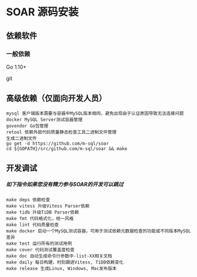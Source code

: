 # SOAR 源码安装
## 依赖软件
### 一般依赖
Go 1.10+

git
## 高级依赖（仅面向开发人员）
```
mysql 客户端版本需要与容器中MySQL版本相同，避免出现由于认证原因导致无法连接问题
docker MySQL Server测试容器管理
govendor Go包管理
retool 依赖外部代码质量静态检查工具二进制文件管理
生成二进制文件
go get -d https://github.com/m-sql/soar
cd ${GOPATH}/src/github.com/m-sql/soar && make
```

## 开发调试
##### 如下指令如果您没有精力参与SOAR的开发可以跳过
```
make deps 依赖检查
make vitess 升级Vitess Parser依赖
make tidb 升级TiDB Parser依赖
make fmt 代码格式化，统一风格
make lint 代码质量检查
make docker 启动一个MySQL测试容器，可用于测试依赖元数据检查的功能或不同版本MySQL差异
make test 运行所有的测试用例
make cover 代码测试覆盖度检查
make doc 自动生成命令行参数中-list-XX相关文档
make daily 每日构建，时刻跟进Vitess, TiDB依赖变化
make release 生成Linux, Windows, Mac发布版本
```